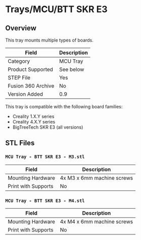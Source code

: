 # Trays/MCU/BTT SKR E3

## Overview

This tray mounts multiple types of boards.

| Field                 | Description               |
|-----------------------|---------------------------|
| Category              | MCU Tray                  |
| Product Supported     | See below                 |
| STEP File             | Yes                       |
| Fusion 360 Archive    | No                        |
| Version Added         | 0.9                       |

This tray is compatible with the following board families:

- Creality 1.X.Y series
- Creality 4.X.Y series
- BigTreeTech SKR E3 (all versions)

## STL Files

### `MCU Tray - BTT SKR E3 - M3.stl`

| Field                 | Description                   |
|-----------------------|-------------------------------|
| Mounting Hardware     | 4x M3 x 6mm machine screws    |
| Print with Supports   | No                            |

### `MCU Tray - BTT SKR E3 - M4.stl`

| Field                 | Description                   |
|-----------------------|-------------------------------|
| Mounting Hardware     | 4x M4 x 6mm machine screws    |
| Print with Supports   | No                            |
